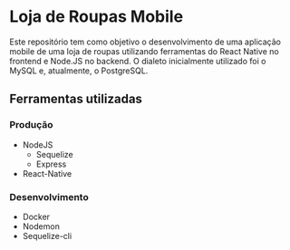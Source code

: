 # Loja de Roupas Mobile
Este repositório tem como objetivo o desenvolvimento de uma aplicação mobile de uma loja de roupas utilizando ferramentas do React Native no frontend e Node.JS no backend. O dialeto inicialmente utilizado foi o MySQL e, atualmente, o PostgreSQL.
## Ferramentas utilizadas
### Produção
  * NodeJS
    * Sequelize
    * Express
  * React-Native
### Desenvolvimento
  * Docker
  * Nodemon
  * Sequelize-cli
